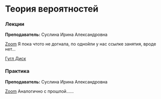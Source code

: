 # Теория вероятностей	

### Лекции

**Преподаватель:** Суслина Ирина Александровна

[Zoom]()
Я пока чтото не догнала, по однойли у нас ссылке занятия, вроде нет...

[Гугл Диск](https://drive.google.com/drive/folders/1xpOa-rTGdLWPfsA9euCG1-hARwVa5w2L?usp=sharing)

### Практика

**Преподаватель:** 	Суслина Ирина Александровна  

[Zoom]()
Аналогично с прошлой......
